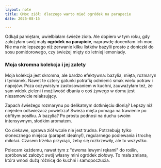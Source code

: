 ```yaml
---
layout: note
title: OMoc ziół: dlaczego warto mieć ogródek na parapecie
date: 2025-08-15

---
```


Odkąd pamiętam, uwielbiałam świeże zioła. Ale dopiero w tym roku, gdy założyłam swój mały **ogródek na parapicie**, naprawdę doceniłam ich moc. Nie ma nic lepszego niż zerwanie kilku listków bazylii prosto z doniczki do sosu pomidorowego, czy świeżej mięty do letniej lemoniady.

### Moja skromna kolekcja i jej zalety

Moja kolekcja jest skromna, ale bardzo efektywna: bazylia, mięta, rozmaryn i tymianek. Nawet te cztery gatunki potrafią odmienić smak wielu potraw i napojów. Poza oczywistym zastosowaniem w kuchni, zauważyłam też, że sam widok zieleni i możliwość dbania o coś żywego w domu jest niesamowicie relaksujący.

Zapach świeżego rozmarynu po delikatnym dotknięciu dłonią? Lepszy niż niejeden odświeżacz powietrza! Świeża mięta pomaga na trawienie po obfitym posiłku. A bazylia? Po prostu podnosi na duchu swoim intensywnym, słodkim aromatem.

Co ciekawe, uprawa ziół wcale nie jest trudna. Potrzebują tylko słonecznego miejsca (parapet idealny!), regularnego podlewania i trochę miłości. Czasem trzeba przyciąć, żeby się rozkrzewiły, ale to wszystko.

Polecam każdemu, nawet tym z "dwoma lewymi rękami" do roślin, spróbować założyć swój własny mini ogródek ziołowy. To mała zmiana, która wnosi dużą różnicę do kuchni i samopoczucia.
